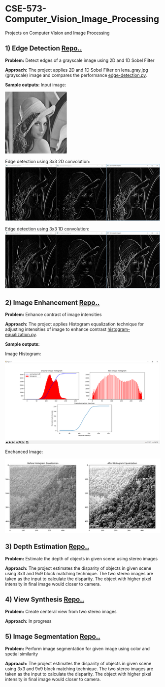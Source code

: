 # CSE-573-Computer_Vision_Image_Processing
Projects on Computer Vision and Image Processing
##
## 1) Edge Detection [Repo..](edge-detection)
**Problem:** Detect edges of a grayscale image using 2D and 1D Sobel Filter

**Approach:**
The project applies 2D and 1D Sobel Filter on lena_gray.jpg (grayscale) image and compares the performance [edge-detection.py](edge-detection/edge-detection.py).

**Sample outputs:** Input image: 

<img src="edge-detection/lena_gray.jpg" alt="gray.jpg" width="200" height="200">

Edge detection using 3x3 2D convolution: ![2dconv.jpg](edge-detection/output/2d-conv.png)

Edge detection using 3x3 1D convolution: ![2dconv.jpg](edge-detection/output/1d-conv.png)


##
## 2) Image Enhancement [Repo..](image-enhancement)
**Problem:** Enhance contrast of image intensities

**Approach:**
The project applies Histogram equalization technique for adjusting intensities of image to enhance contrast [histogram-equalization.py](image-enhancement/histogram-equalization.py).

**Sample outputs:** 

Image Histogram:

![plog.png](image-enhancement/output/plot.png)

Enchanced Image:

<img src="image-enhancement/output/output.png" alt="output.png" height="240" width="702">

##
## 3) Depth Estimation [Repo..](depth-estimation)
**Problem:** Estimate the depth of objects in given scene using stereo images

**Approach:** The project estimates the disparity of objects in given scene using 3x3 and 9x9 block matching technique. The two stereo images are taken as the input to calculate the disparity. The object with higher pixel intensity in final image would closer to camera.

##
## 4) View Synthesis [Repo..](view-synthesis)
**Problem:** Create centeral view from two stereo images

**Approach:** In progress

##
## 5) Image Segmentation [Repo..](image-segmentation)
**Problem:** Perform image segmentation for given image using color and spetial similarity

**Approach:** The project estimates the disparity of objects in given scene using 3x3 and 9x9 block matching technique. The two stereo images are taken as the input to calculate the disparity. The object with higher pixel intensity in final image would closer to camera.


